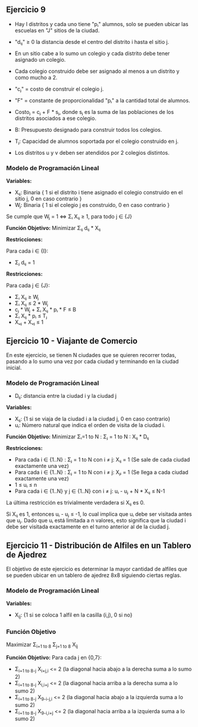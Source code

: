 ## Ejercicio 9
- Hay I distritos y cada uno tiene "pᵢ" alumnos, solo se pueden ubicar las escuelas en "J" sitios de la ciudad. 
- "dᵢⱼ" ≥ 0 la distancia desde el centro del distrito i hasta el sitio j. 
- En un sitio cabe a lo sumo un colegio y cada distrito debe tener asignado un colegio.
- Cada colegio construido debe ser asignado al menos a un distrito y como mucho a 2. 
- "cⱼ" = costo de construir el colegio j. 
- "F" = constante de proporcionalidad "pᵢ" a la cantidad total de alumnos. 

- Costoⱼ = cⱼ + F * sⱼ, donde sⱼ es la suma de las poblaciones de los distritos asociados a ese colegio.
- B: Presupuesto designado para construir todos los colegios.
- Tⱼ: Capacidad de alumnos soportada por el colegio construido en j.
- Los distritos u y v deben ser atendidos por 2 colegios distintos. 

### Modelo de Programación Lineal

**Variables:**
- Xᵢⱼ: Binaria { 1 si el distrito i tiene asignado el colegio construido en el sitio j, 0 en caso contrario }
- Wⱼ: Binaria { 1 si el colegio j es construido, 0 en caso contrario }

Se cumple que Wⱼ = 1 ⇔ Σᵢ Xᵢⱼ ≥ 1, para todo j ∈ {J}

**Función Objetivo:**
Minimizar Σᵢⱼ dᵢⱼ * Xᵢⱼ

**Restricciones:**

Para cada i ∈ {I}:
- Σⱼ dᵢⱼ = 1

**Restricciones:**

Para cada j ∈ {J}:
- Σᵢ Xᵢⱼ ≥ Wⱼ
- Σᵢ Xᵢⱼ ≤ 2 * Wⱼ
- cⱼ * Wⱼ + Σᵢ Xᵢⱼ * pᵢ * F ≤ B
- Σᵢ Xᵢⱼ * pᵢ ≤ Tⱼ
- Xᵤⱼ + Xᵥⱼ ≤ 1

## Ejercicio 10 - Viajante de Comercio

En este ejercicio, se tienen N ciudades que se quieren recorrer todas, pasando a lo sumo una vez por cada ciudad y terminando en la ciudad inicial.
### Modelo de Programación Lineal
- Dᵢⱼ: distancia entre la ciudad i y la ciudad j

**Variables:**
- Xᵢⱼ: {1 si se viaja de la ciudad i a la ciudad j, 0 en caso contrario}
- uᵢ: Número natural que indica el orden de visita de la ciudad i.

**Función Objetivo:** 
Minimizar Σᵢ=1 to N : Σⱼ = 1 to N : Xᵢⱼ * Dᵢⱼ 

**Restricciones:**
- Para cada i ∈ {1..N} : Σⱼ = 1 to N con i ≠ j: Xᵢⱼ = 1        (Se sale de cada ciudad exactamente una vez)
- Para cada i ∈ {1..N} : Σⱼ = 1 to N con i ≠ j: Xⱼᵢ = 1        (Se llega a cada ciudad exactamente una vez)
- 1 ≤ uᵢ ≤ n
- Para cada i ∈ {1..N} y j ∈ {1..N} con i ≠ j: uᵢ - uⱼ + N * Xᵢⱼ ≤ N-1

La última restricción es trivialmente verdadera si Xᵢⱼ es 0. 

Si Xᵢⱼ es 1, entonces uᵢ - uⱼ ≤ -1, lo cual implica que uᵢ debe ser visitada antes que uⱼ. Dado que uᵢ está limitada a n valores, esto significa que la ciudad i debe ser visitada exactamente en el turno anterior al de la ciudad j.

## Ejercicio 11 - Distribución de Alfiles en un Tablero de Ajedrez

El objetivo de este ejercicio es determinar la mayor cantidad de alfiles que se pueden ubicar en un tablero de ajedrez 8x8 siguiendo ciertas reglas.
### Modelo de Programación Lineal
**Variables:**
- X<sub>ij</sub>: {1 si se coloca 1 alfil en la casilla (i,j), 0 si no}

### Función Objetivo
Maximizar Σ<sub>i=1 to 8</sub> Σ<sub>j=1 to 8</sub> X<sub>ij</sub>

**Función Objetivo:** 
Para cada j en {0,7}:
- Σ<sub>i=1 to 8-j</sub> X<sub>i+j,i</sub> <= 2 (la diagonal hacia abajo a la derecha suma a lo sumo 2)
- Σ<sub>i=1 to 8-j</sub> X<sub>i,i+j</sub> <= 2 (la diagonal hacia arriba a la derecha suma a lo sumo 2)
- Σ<sub>i=1 to 8-j</sub> X<sub>9-i-j,i</sub> <= 2 (la diagonal hacia abajo a la izquierda suma a lo sumo 2)
- Σ<sub>i=1 to 8-j</sub> X<sub>9-i,i+j</sub> <= 2 (la diagonal hacia arriba a la izquierda suma a lo sumo 2)
















